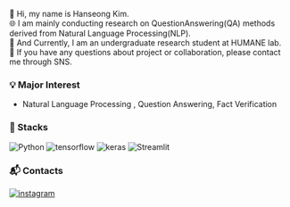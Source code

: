 👋 Hi, my name is Hanseong Kim.    
🌐 I am mainly conducting research on QuestionAnswering(QA) methods derived from Natural Language Processing(NLP).  
💼 And Currently, I am an undergraduate research student at HUMANE lab.  
💬 If you have any questions about project or collaboration, please contact me through SNS.   


### 💡 Major Interest
- Natural Language Processing , Question Answering, Fact Verification 


### 📜 Stacks
![Python](https://img.shields.io/badge/Python-3776AB?style=flat&logo=Python&logoColor=white) ![tensorflow](https://img.shields.io/badge/Tensorflow-FF6F00?style=flat&logo=tensorflow&logoColor=white) ![keras](https://img.shields.io/badge/keras-c90000?style=flat&logo=keras&logoColor=white) ![Streamlit](https://img.shields.io/badge/Streamlit-FF4B4B?style=flat&logo=Streamlit&logoColor=white) 
### 📬 Contacts
[![instagram](https://img.shields.io/badge/instagram-EC036A?style=flat&logo=instagram&logoColor=white&link=https://www.instagram.com/revolt_cool)](https://www.instagram.com/hs_kim_1201/)

